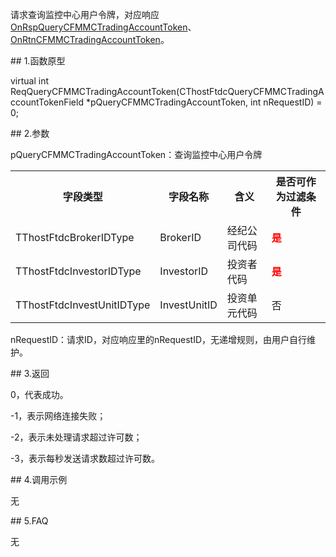 <p>请求查询监控中心用户令牌，对应响应<a href="../../CTHOSTFTDCTRADERAPI/ONRSPQUERYCFMMCTRADINGACCOUNTTOKEN/">OnRspQueryCFMMCTradingAccountToken</a>、<a href="../../CTHOSTFTDCTRADERAPI/ONRTNCFMMCTRADINGACCOUNTTOKEN/">OnRtnCFMMCTradingAccountToken</a>。</p>
<span class="anchor" id="f9187414-f660-4604-8ea7-e3a0d00595c7"></span>
## 1.函数原型
<p>virtual int ReqQueryCFMMCTradingAccountToken(CThostFtdcQueryCFMMCTradingAccountTokenField *pQueryCFMMCTradingAccountToken, int nRequestID) = 0;</p>
<span class="anchor" id="0926fa67-eb99-459e-8c83-5d9db169a631"></span>
## 2.参数
<p>pQueryCFMMCTradingAccountToken：查询监控中心用户令牌</p>
<table><tr><th style="TEXT-ALIGN: center;">字段类型</th><th style="TEXT-ALIGN: center;">字段名称</th><th style="TEXT-ALIGN: center;">含义</th><th style="TEXT-ALIGN: center;">是否可作为过滤条件</th></tr><tr><td style="TEXT-ALIGN: left;">TThostFtdcBrokerIDType</td>
<td style="TEXT-ALIGN: left;">BrokerID</td>
<td style="TEXT-ALIGN: left;">经纪公司代码</td>
<td style="TEXT-ALIGN: left;"><strong><font color="#FF0000">是</font></strong></td>
</tr>
<tr><td style="TEXT-ALIGN: left;">TThostFtdcInvestorIDType</td>
<td style="TEXT-ALIGN: left;">InvestorID</td>
<td style="TEXT-ALIGN: left;">投资者代码</td>
<td style="TEXT-ALIGN: left;"><strong><font color="#FF0000">是</font></strong></td>
</tr>
<tr><td style="TEXT-ALIGN: left;">TThostFtdcInvestUnitIDType</td>
<td style="TEXT-ALIGN: left;">InvestUnitID</td>
<td style="TEXT-ALIGN: left;">投资单元代码</td>
<td style="TEXT-ALIGN: left;">否</td>
</tr>
</table>
<p>nRequestID：请求ID，对应响应里的nRequestID，无递增规则，由用户自行维护。</p>
<span class="anchor" id="d4574fc2-9f06-4e1b-821f-e15aeaff8c89"></span>
## 3.返回
<p>0，代表成功。</p>
<p>-1，表示网络连接失败；</p>
<p>-2，表示未处理请求超过许可数；</p>
<p>-3，表示每秒发送请求数超过许可数。</p>
<span class="anchor" id="6ec0f6f9-1d73-4756-8603-c6ccb293efe3"></span>
## 4.调用示例
<p>无</p>
<span class="anchor" id="8a0b264e-9981-4688-9ee5-e93090ab2db4"></span>
## 5.FAQ
<p>无</p>
